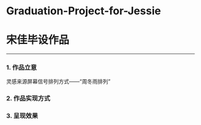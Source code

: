 # Graduation-Project-for-Jessie
# 宋佳毕设作品
---

### 1. 作品立意
灵感来源屏幕信号排列方式——“周冬雨排列”

### 2. 作品实现方式

### 3. 呈现效果



